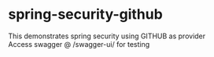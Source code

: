 # spring-security-github
This demonstrates spring security using GITHUB as provider  
Access swagger @ /swagger-ui/ for testing

